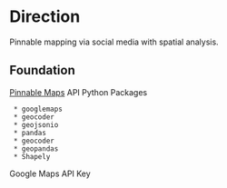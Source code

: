 # Direction
Pinnable mapping via social media with spatial analysis.

## Foundation

[Pinnable Maps](https://pinmaps.net) API
Python
   Packages
   
     * googlemaps
     * geocoder
     * geojsonio
     * pandas
     * geocoder
     * geopandas
     * Shapely
     
     
 Google Maps API Key

